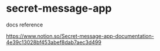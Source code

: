 # secret-message-app

docs reference

https://www.notion.so/Secret-message-app-documentation-4e39c13028bf453abef8dab7aec3d499
